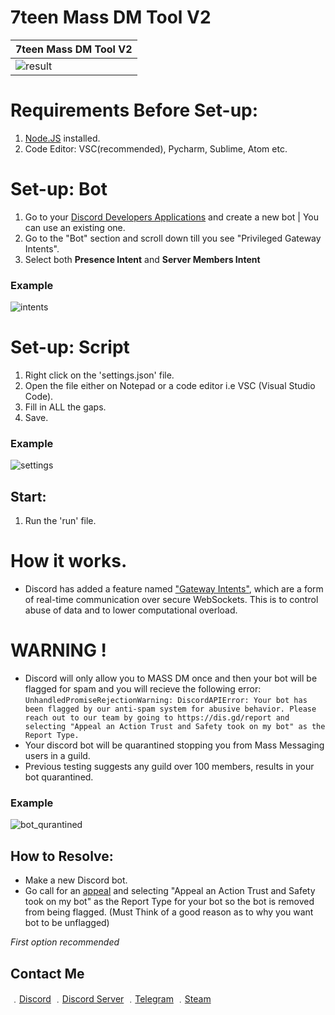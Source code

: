 # 7teen Mass DM Tool V2


| 7teen Mass DM Tool V2 | 
| ------------- | 
| ![result](https://media.discordapp.net/attachments/782211920416735252/789831752540880906/9a3362d5eb93661261d0c62ccac678a8.gif) | 



# Requirements Before Set-up:

1. [Node.JS](https://nodejs.org/en/) installed.
2. Code Editor: VSC(recommended), Pycharm, Sublime, Atom etc.

# Set-up: Bot

1. Go to your [Discord Developers Applications](https://discord.com/developers/applications) and create a new bot | You can use an existing one.
2. Go to the "Bot" section and scroll down till you see "Privileged Gateway Intents".
3. Select both **Presence Intent** and **Server Members Intent**

### Example

![intents](https://media.discordapp.net/attachments/782211920416735252/789810856460419092/unknown.png?width=1409&height=400)

# Set-up: Script

1. Right click on the 'settings.json' file.
2. Open the file either on Notepad or a code editor i.e VSC (Visual Studio Code).
3. Fill in ALL the gaps.
4. Save.

### Example

![settings](https://media.discordapp.net/attachments/782211920416735252/789815016835645440/unknown.png)

## Start: 

1. Run the 'run' file.


# How it works.
* Discord has added a feature named ["Gateway Intents"](https://discord.com/developers/docs/topics/gateway), which are a form of real-time communication over secure WebSockets. This is to control abuse of data and to lower computational overload.

# WARNING !
* Discord will only allow you to MASS DM once and then your bot will be flagged for spam and you will recieve the following error: `UnhandledPromiseRejectionWarning: DiscordAPIError: Your bot has been flagged by our anti-spam system for abusive behavior. Please reach out to our team by going to https://dis.gd/report and selecting "Appeal an Action Trust and Safety took on my bot" as the Report Type.`
* Your discord bot will be quarantined stopping you from Mass Messaging users in a guild.
* Previous testing suggests any guild over 100 members, results in your bot quarantined.

### Example

![bot_qurantined](https://media.discordapp.net/attachments/782211920416735252/789813065209217024/unknown.png?width=1409&height=281)

## How to Resolve:
* Make a new Discord bot.
* Go call for an [appeal](https://dis.gd/report) and selecting "Appeal an Action Trust and Safety took on my bot" as the Report Type for your bot so the bot is removed from being flagged. (Must Think of a good reason as to why you want bot to be unflagged)

*First option recommended*

## Contact Me

﹒[Discord](https://discord.com/users/709827684888215582)
﹒[Discord Server](https://discord.gg/JH9h9uv)
﹒[Telegram](https://t.me/clairvoyant7teen)
﹒[Steam](https://steamcommunity.com/id/seven777teen/)
